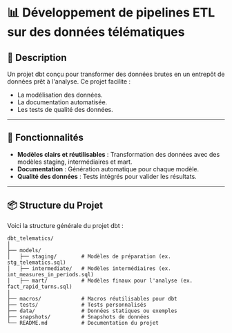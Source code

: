 # 📊 Développement de pipelines ETL sur des données télématiques

## 📝 Description
Un projet dbt conçu pour transformer des données brutes en un entrepôt de données prêt à l'analyse. Ce projet facilite :
- La modélisation des données.
- La documentation automatisée.
- Les tests de qualité des données.

---

## 🚀 Fonctionnalités
- **Modèles clairs et réutilisables** : Transformation des données avec des modèles staging, intermédiaires et mart.
- **Documentation** : Génération automatique pour chaque modèle.
- **Qualité des données** : Tests intégrés pour valider les résultats.

---

## 📦 Structure du Projet
Voici la structure générale du projet dbt :

```plaintext
dbt_telematics/
│
├── models/
│   ├── staging/        # Modèles de préparation (ex. stg_telematics.sql)
│   ├── intermediate/   # Modèles intermédiaires (ex. int_measures_in_periods.sql)
│   ├── mart/           # Modèles finaux pour l'analyse (ex. fact_rapid_turns.sql)
│
├── macros/             # Macros réutilisables pour dbt
├── tests/              # Tests personnalisés
├── data/               # Données statiques ou exemples
├── snapshots/          # Snapshots de données
└── README.md           # Documentation du projet